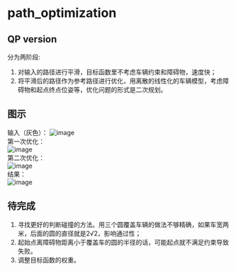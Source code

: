 # path_optimization
## QP version  
分为两阶段:  
1. 对输入的路径进行平滑，目标函数里不考虑车辆约束和障碍物，速度快；  
2. 将平滑后的路径作为参考路径进行优化，用离散的线性化的车辆模型，考虑障碍物和起点终点位姿等，优化问题的形式是二次规划。  
## 图示
输入（灰色）：
![image](https://github.com/bit-ivrc/path_optimizer/blob/QP_version/picture/input.png)  
第一次优化：  
![image](https://github.com/bit-ivrc/path_optimizer/blob/QP_version/picture/smoothing.png)  
第二次优化：  
![image](https://github.com/bit-ivrc/path_optimizer/blob/QP_version/picture/optimization.png)  
结果：  
![image](https://github.com/bit-ivrc/path_optimizer/blob/QP_version/picture/optimization_geo.png)  
## 待完成    
1. 寻找更好的判断碰撞的方法。用三个圆覆盖车辆的做法不够精确，如果车宽两米，后面的圆的直径就是2√2，影响通过性；
2. 起始点离障碍物距离小于覆盖车的圆的半径的话，可能起点就不满足约束导致失败。  
3. 调整目标函数的权重。  
